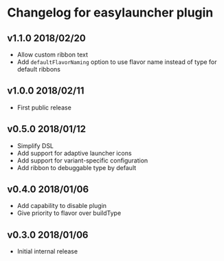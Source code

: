 # Changelog for easylauncher plugin

## v1.1.0 2018/02/20
* Allow custom ribbon text
* Add `defaultFlavorNaming` option to use flavor name instead of type for default ribbons

## v1.0.0 2018/02/11
* First public release

## v0.5.0 2018/01/12

* Simplify DSL
* Add support for adaptive launcher icons
* Add support for variant-specific configuration
* Add ribbon to debuggable type by default

## v0.4.0 2018/01/06

* Add capability to disable plugin
* Give priority to flavor over buildType

## v0.3.0 2018/01/06

* Initial internal release